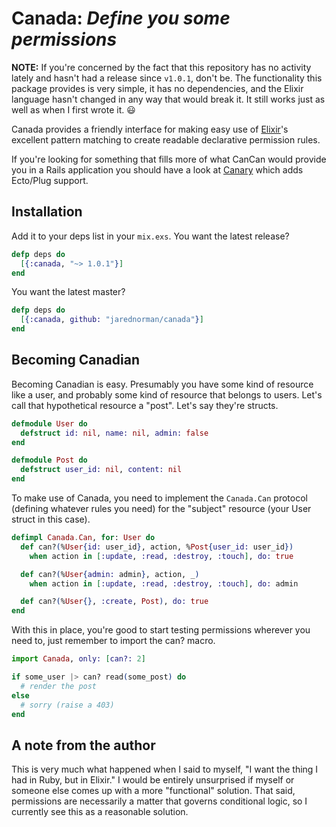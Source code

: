 Canada: _Define you some permissions_
=====================================

**NOTE:** If you're concerned by the fact that this repository has no activity
lately and hasn't had a release since `v1.0.1`, don't be. The functionality
this package provides is very simple, it has no dependencies, and the Elixir
language hasn't changed in any way that would break it. It still works just as
well as when I first wrote it. :smiley:

Canada provides a friendly interface for making easy use of
[Elixir](http://elixir-lang.org/)'s excellent pattern matching to create
readable declarative permission rules.

If you're looking for something that fills more of what CanCan would provide
you in a Rails application you should have a look at
[Canary](https://github.com/cpjk/canary) which adds Ecto/Plug support.

Installation
------------

Add it to your deps list in your `mix.exs`. You want the latest release?

```elixir
defp deps do
  [{:canada, "~> 1.0.1"}]
end
```

You want the latest master?

```elixir
defp deps do
  [{:canada, github: "jarednorman/canada"}]
end
```

Becoming Canadian
-----------------

Becoming Canadian is easy. Presumably you have some kind of resource like a
user, and probably some kind of resource that belongs to users. Let's call that
hypothetical resource a "post". Let's say they're structs.

```elixir
defmodule User do
  defstruct id: nil, name: nil, admin: false
end

defmodule Post do
  defstruct user_id: nil, content: nil
end
```

To make use of Canada, you need to implement the `Canada.Can` protocol
(defining whatever rules you need) for the "subject" resource (your User struct
in this case).

```elixir
defimpl Canada.Can, for: User do
  def can?(%User{id: user_id}, action, %Post{user_id: user_id})
    when action in [:update, :read, :destroy, :touch], do: true

  def can?(%User{admin: admin}, action, _)
    when action in [:update, :read, :destroy, :touch], do: admin

  def can?(%User{}, :create, Post), do: true
end
```

With this in place, you're good to start testing permissions wherever you need
to, just remember to import the can? macro.

```elixir
import Canada, only: [can?: 2]

if some_user |> can? read(some_post) do
  # render the post
else
  # sorry (raise a 403)
end
```

A note from the author
----------------------

This is very much what happened when I said to myself, "I want the thing I had
in Ruby, but in Elixir." I would be entirely unsurprised if myself or someone
else comes up with a more "functional" solution. That said, permissions are
necessarily a matter that governs conditional logic, so I currently see this as
a reasonable solution.
